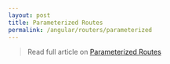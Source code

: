 ```yaml
---
layout: post
title: Parameterized Routes
permalink: /angular/routers/parameterized
---
```


> Read full article on [Parameterized Routes](https://codecraft.tv/courses/angular/routing/parameterised-routes/)
